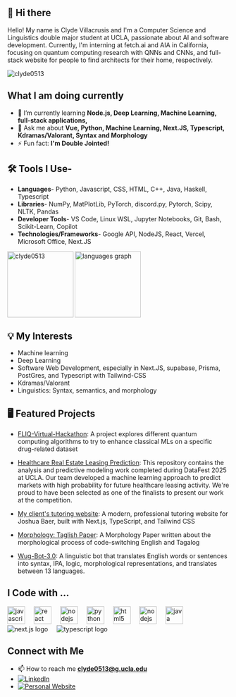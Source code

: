 ## 👋 Hi there 
Hello! My name is Clyde Villacrusis and I'm a Computer Science and Linguistics double major student at UCLA, passionate about AI and software development. Currently, I'm interning at fetch.ai and AIA in California, focusing on quantum computing research with QNNs and CNNs, and full-stack website for people to find architects for their home, respectively.

<p align="left"> <img src="https://komarev.com/ghpvc/?username=clyde0513&label=Profile%20views&color=0e75b6&style=flat" alt="clyde0513" /> </p>

## What I am doing currently

- 🌱 I’m currently learning **Node.js, Deep Learning, Machine Learning, full-stack applications,**
- 💬 Ask me about **Vue, Python, Machine Learning, Next.JS, Typescript, Kdramas/Valorant, Syntax and Morphology**
- ⚡ Fun fact: **I'm Double Jointed!**
  
## 🛠️ Tools I Use- 
- **Languages**- Python, Javascript, CSS, HTML, C++, Java, Haskell, Typescript
- **Libraries**- NumPy, MatPlotLib, PyTorch, discord.py, Pytorch, Scipy, NLTK, Pandas
- **Developer Tools**- VS Code, Linux WSL, Jupyter Notebooks, Git, Bash, Scikit-Learn, Copilot
- **Technologies/Frameworks**- Google API, NodeJS, React, Vercel, Microsoft Office, Next.JS

<div align="left">
  <img src="https://github-readme-stats.vercel.app/api/top-langs?username=clyde0513&locale=en&hide_title=false&layout=compact&card_width=320&langs_count=5&theme=dracula&hide_border=false" height="150" alt="languages graph"  />
  <img align="left" src="https://github-readme-streak-stats.herokuapp.com/?user=clyde0513&" height="150" alt="clyde0513" />
</div>

## 💡 My Interests 

- Machine learning
- Deep Learning
- Software Web Development, especially in Next.JS, supabase, Prisma, PostGres, and Typescript with Tailwind-CSS
- Kdramas/Valorant
- Linguistics: Syntax, semantics, and morphology

## 🖥️ Featured Projects

- [FLIQ-Virtual-Hackathon](https://github.com/Clyde0513/FLIQ-Virtual-Hackathon): A project explores different quantum computing algorithms to try to enhance classical MLs on a specific drug-related dataset

- [Healthcare Real Estate Leasing Prediction](https://github.com/Clyde0513/datafest_2025): This repository contains the analysis and predictive modeling work completed during DataFest 2025 at UCLA. Our team developed a machine learning approach to predict markets with high probability for future healthcare leasing activity. We're proud to have been selected as one of the finalists to present our work at the competition.

- [My client's tutoring website](https://github.com/Clyde0513/tutoring-website): A modern, professional tutoring website for Joshua Baer, built with Next.js, TypeScript, and Tailwind CSS
  
- [Morphology: Taglish Paper](https://github.com/Clyde0513/Morphology-Paper/blob/main/Complete%20Paper_%20Morphology%20Research%20on%20Taglish.pdf): A Morphology Paper written about the morphological process of code-switching English and Tagalog

- [Wug-Bot-3.0](https://github.com/Clyde0513/Wug-Bot-3.0): A linguistic bot that translates English words or sentences into syntax, IPA, logic, morphological representations, and translates between 13 languages.

## I Code with ...
<div align="left">
  <img src="https://cdn.jsdelivr.net/gh/devicons/devicon/icons/javascript/javascript-original.svg" height="40" alt="javascript logo"  />
  <img width="12" />
  <img src="https://cdn.jsdelivr.net/gh/devicons/devicon/icons/react/react-original.svg" height="40" alt="react logo"  />
  <img width="12" />
  <img src="https://cdn.jsdelivr.net/gh/devicons/devicon/icons/nodejs/nodejs-original.svg" height="40" alt="nodejs logo"  />
  <img width="12" />
  <img src="https://cdn.jsdelivr.net/gh/devicons/devicon/icons/python/python-original.svg" height="40" alt="python logo"  />
  <img width="12" />
  <img src="https://cdn.jsdelivr.net/gh/devicons/devicon/icons/html5/html5-original.svg" height="40" alt="html5 logo"  />
  <img width="12" />
  <img src="https://cdn.jsdelivr.net/gh/devicons/devicon/icons/css3/css3-original.svg" height="40" alt="nodejs logo"  />
  <img width="12" />
  <img src="https://cdn.jsdelivr.net/gh/devicons/devicon/icons/java/java-original.svg" height="40" alt="java logo"  />
  <img width="12" />
  <img src="https://cdn.jsdelivr.net/gh/devicons/devicon@latest/icons/nextjs/nextjs-original.svg" alt ="next.js logo"/>
  <img width="12" />
  <img src="https://cdn.jsdelivr.net/gh/devicons/devicon@latest/icons/typescript/typescript-original.svg" alt ="typescript logo"/>
  <img width="12" />

  
          
</div>

## Connect with Me

- 📫 How to reach me **clyde0513@g.ucla.edu**
- [![LinkedIn](https://img.shields.io/badge/LinkedIn-0A66C2?style=for-the-badge&logo=linkedin&logoColor=white)](https://www.linkedin.com/in/clydevillacrusis/)
- [![Personal Website](https://img.shields.io/badge/Website-FF7139?style=for-the-badge&logo=firefox&logoColor=white)](https://clyde.at)
